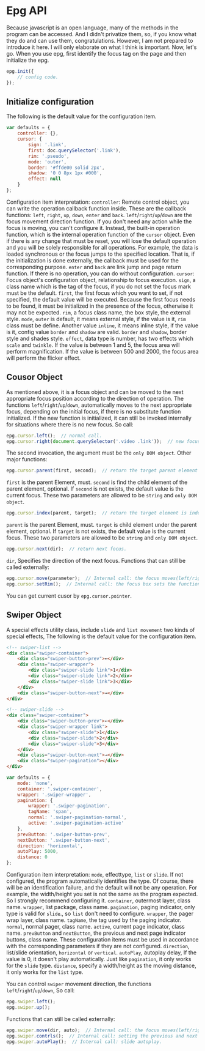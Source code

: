 # Epg API
Because javascript is an open language, many of the methods in the program can be accessed. And I didn't privatize them, so, if you know what they do and can use them, congratulations. However, I am not prepared to introduce it here. I will only elaborate on what I think is important. Now, let's go.
When you use epg, first identify the focus tag on the page and then initialize the epg.
```javascript
epg.init({
	// config code.
});
```

## Initialize configuration
The following is the default value for the configuration item.
```javascript
var defaults = {
	controller: {},
	cursor: {
		sign: '.link',
		first: doc.querySelector('.link'),
		rim: '.pseudo',
		mode: 'outer',
		border: '#ffde00 solid 2px',
		shadow: '0 0 8px 1px #000',
		effect: null
	}
};
```
Configuration item interpretation:
`controller`: Remote control object, you can write the operation callback function inside.
These are the callback functions: `left`, `right`, `up`, `down`, `enter` and `back`. `left`/`right`/`up`/`down` are the focus movement direction function. If you don't need any action while the focus is moving, you can't configure it. Instead, the built-in operation function, which is the internal operation function of the `cursor` object. Even if there is any change that must be reset, you will lose the default operation and you will be solely responsible for all operations. For example, the data is loaded synchronous or the focus jumps to the specified location. That is, if the initialization is done externally, the callback must be used for the corresponding purpose. 
`enter` and `back` are link jump and page return function. If there is no operation, you can do without configuration.
`cursor`: Focus object's configuration object, relationship to focus execution.
`sign`, a class name which is the tag of the focus, if you do not set the focus mark must be the default.
`first`, the first focus which you want to set, if not specified, the default value will be executed. Because the first focus needs to be found, it must be initialized in the presence of the focus, otherwise it may not be expected.
`rim`, a focus class name, the box style, the external style.
`mode`, `outer` is default, it means external style, if the value is it, `rim` class must be define. Another value `inline`, it means inline style, if the value is it, config value `border` and `shadow` are valid.
`border` and `shadow`, border style and shades style.
`effect`, data type is number, has two effects which `scale` and `twinkle`. If the value is between 1 and 5, the focus area will perform magnification. If the value is between 500 and 2000, the focus area will perform the flicker effect. 

## Cousor Object
As mentioned above, it is a focus object and can be moved to the next appropriate focus position according to the direction of operation. The functions `left`/`right`/`up`/`down`, automatically moves to the next appropriate focus, depending on the initial focus, if there is no substitute function initialized. If the new function is initialized, it can still be invoked internally for situations where there is no new focus.
So call:
```javascript
epg.cursor.left();  // normal call.
epg.cursor.right(document.querySelector('.video .link'));  // new focus.
```
The second invocation, the argument must be the `only DOM object`.
Other major functions:
```javascript
epg.cursor.parent(first, second);  // return the target parent element exists.
```
`first` is the parent Element, must. `second` is find the child element of the parent element, optional. If `second` is not exists, the default value is the current focus. These two parameters are allowed to be `string` and `only DOM object`.
```javascript
epg.cursor.index(parent, target);  // return the target element is indexed by the parent element.
```
`parent` is the parent Element, must. `target` is child element under the parent element, optional. If `target` is not exists, the default value is the current focus. These two parameters are allowed to be `string` and `only DOM object`.
```javascript
epg.cursor.next(dir);  // return next focus.
```
`dir`, Specifies the direction of the next focus.
Functions that can still be called externally:
```javascript
epg.cursor.move(parameter);  // Internal call: the focus moves(left/right/up/down) the underlying call function.
epg.cursor.setRim();  // Internal call: the focus box sets the function.
```
You can get current cusor by `epg.cursor.pointer`.

## Swiper Object
A special effects utility class, include `slide` and `list movement` two kinds of special effects, The following is the default value for the configuration item.
```html
<!-- swiper-list -->
<div class="swiper-container">
	<div class="swiper-button-prev">←</div>
	<div class="swiper-wrapper">
		<div class="swiper-slide link">1</div>
		<div class="swiper-slide link">2</div>
		<div class="swiper-slide link">3</div>
	</div>
	<div class="swiper-button-next">→</div>
</div>

<!-- swiper-slide -->
<div class="swiper-container">
	<div class="swiper-button-prev">←</div>
	<div class="swiper-wrapper link">
		<div class="swiper-slide">1</div>
		<div class="swiper-slide">2</div>
		<div class="swiper-slide">3</div>
	</div>
	<div class="swiper-button-next">→</div>
	<div class="swiper-pagination"></div>
</div>
```
```javascript
var defaults = {
	mode: 'none',
	container: '.swiper-container',
	wrapper: '.swiper-wrapper',
	pagination: {
		wrapper: '.swiper-pagination',
		tagName: 'span',
		normal: '.swiper-pagination-normal',
		active: '.swiper-pagination-active'
	},
	prevButton: '.swiper-button-prev',
	nextButton: '.swiper-button-next',
	direction: 'horizontal',
	autoPlay: 5000,
	distance: 0
};
```
Configuration item interpretation:
`mode`, effecttype, `list` or `slide`. If not configured, the program automatically identifies the type. Of course, there will be an identification failure, and the default will not be any operation. For example, the width/height you set is not the same as the program expected. So I strongly recommend configuring it.
`container`, outermost layer, class name. `wrapper`, list package, class name. `pagination`, paging indicator, only type is valid for `slide`., so `list` don't need to configure. `wrapper`, the pager wrap layer, class name. `tagName`, the tag used by the paging indicator. `normal`, normal pager, class name. `active`, current page indicator, class name. `prevButton` and `nextButton`, the previous and next page indicator buttons, class name. These configuration items must be used in accordance with the corresponding parameters if they are not configured.
`direction`, list/slide orientation, `horizontal` or `vertical`.
`autoPlay`, autoplay delay, If the value is 0, it doesn't play automatically. Just like `pagination`, it only works for the `slide` type.
`distance`, specify a width/height as the moving distance, it only works for the `list` type.

You can control `swiper` movement direction, the functions `left`/`right`/`up`/`down`, So call:
```javascript
epg.swiper.left(); 
epg.swiper.up();
```
Functions that can still be called externally:
```javascript
epg.swiper.move(dir, auto);  // Internal call: the focus moves(left/right/up/down) the underlying call function.
epg.swiper.contrls();  // Internal call: setting the previous and next page indicator buttons.
epg.swiper.autoPlay();  // Internal call: slide autoplay.
```